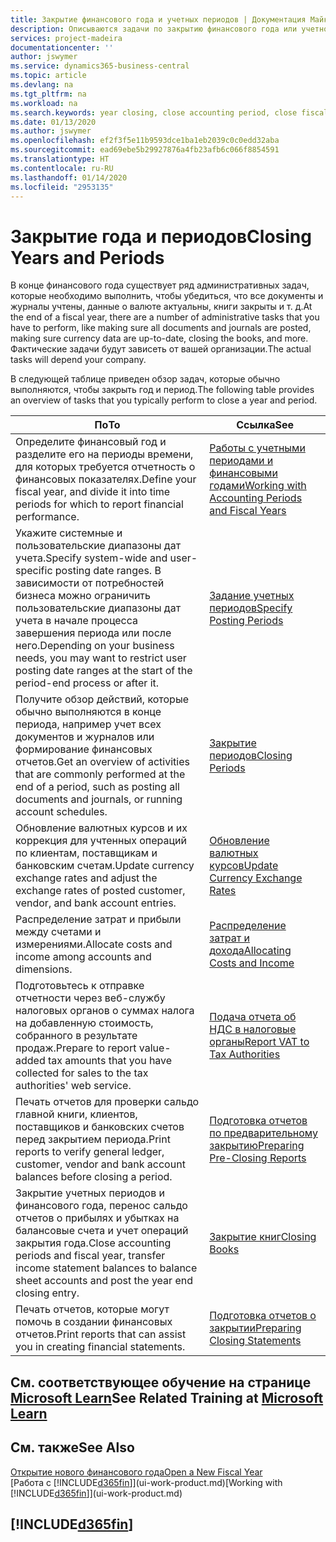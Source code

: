 ```yaml
---
title: Закрытие финансового года и учетных периодов | Документация Майкрософт
description: Описываются задачи по закрытию финансового года или учетного периода, например, проверка того, что документы и журналы учтены, а также сверка балансов банковских счетов.
services: project-madeira
documentationcenter: ''
author: jswymer
ms.service: dynamics365-business-central
ms.topic: article
ms.devlang: na
ms.tgt_pltfrm: na
ms.workload: na
ms.search.keywords: year closing, close accounting period, close fiscal year, bank account detailed trial balance
ms.date: 01/13/2020
ms.author: jswymer
ms.openlocfilehash: ef2f3f5e11b9593dce1ba1eb2039c0c0edd32aba
ms.sourcegitcommit: ead69ebe5b29927876a4fb23afb6c066f8854591
ms.translationtype: HT
ms.contentlocale: ru-RU
ms.lasthandoff: 01/14/2020
ms.locfileid: "2953135"
---
```

# <a name="closing-years-and-periods"></a><span data-ttu-id="f76ec-103">Закрытие года и периодов</span><span class="sxs-lookup"><span data-stu-id="f76ec-103">Closing Years and Periods</span></span>
<span data-ttu-id="f76ec-104">В конце финансового года существует ряд административных задач, которые необходимо выполнить, чтобы убедиться, что все документы и журналы учтены, данные о валюте актуальны, книги закрыты и т. д.</span><span class="sxs-lookup"><span data-stu-id="f76ec-104">At the end of a fiscal year, there are a number of administrative tasks that you have to perform, like making sure all documents and journals are posted, making sure currency data are up-to-date, closing the books, and more.</span></span> <span data-ttu-id="f76ec-105">Фактические задачи будут зависеть от вашей организации.</span><span class="sxs-lookup"><span data-stu-id="f76ec-105">The actual tasks will depend your company.</span></span>

<span data-ttu-id="f76ec-106">В следующей таблице приведен обзор задач, которые обычно выполняются, чтобы закрыть год и период.</span><span class="sxs-lookup"><span data-stu-id="f76ec-106">The following table provides an overview of tasks that you typically perform to close a year and period.</span></span>

| <span data-ttu-id="f76ec-107">По</span><span class="sxs-lookup"><span data-stu-id="f76ec-107">To</span></span> | <span data-ttu-id="f76ec-108">Ссылка</span><span class="sxs-lookup"><span data-stu-id="f76ec-108">See</span></span> |
| --- | --- |
| <span data-ttu-id="f76ec-109">Определите финансовый год и разделите его на периоды времени, для которых требуется отчетность о финансовых показателях.</span><span class="sxs-lookup"><span data-stu-id="f76ec-109">Define your fiscal year, and divide it into time periods for which to report financial performance.</span></span> | [<span data-ttu-id="f76ec-110">Работы с учетными периодами и финансовыми годами</span><span class="sxs-lookup"><span data-stu-id="f76ec-110">Working with Accounting Periods and Fiscal Years</span></span>](finance-accounting-periods-and-fiscal-years.md)|
| <span data-ttu-id="f76ec-111">Укажите системные и пользовательские диапазоны дат учета.</span><span class="sxs-lookup"><span data-stu-id="f76ec-111">Specify system-wide and user-specific posting date ranges.</span></span> <span data-ttu-id="f76ec-112">В зависимости от потребностей бизнеса можно ограничить пользовательские диапазоны дат учета в начале процесса завершения периода или после него.</span><span class="sxs-lookup"><span data-stu-id="f76ec-112">Depending on your business needs, you may want to restrict user posting date ranges at the start of the period-end process or after it.</span></span> |[<span data-ttu-id="f76ec-113">Задание учетных периодов</span><span class="sxs-lookup"><span data-stu-id="f76ec-113">Specify Posting Periods</span></span>](finance-how-specify-posting-periods.md) |
| <span data-ttu-id="f76ec-114">Получите обзор действий, которые обычно выполняются в конце периода, например учет всех документов и журналов или формирование финансовых отчетов.</span><span class="sxs-lookup"><span data-stu-id="f76ec-114">Get an overview of activities that are commonly performed at the end of a period, such as posting all documents and journals, or running account schedules.</span></span> |[<span data-ttu-id="f76ec-115">Закрытие периодов</span><span class="sxs-lookup"><span data-stu-id="f76ec-115">Closing Periods</span></span>](year-how-complete-period-end-processes.md) |
| <span data-ttu-id="f76ec-116">Обновление валютных курсов и их коррекция для учтенных операций по клиентам, поставщикам и банковским счетам.</span><span class="sxs-lookup"><span data-stu-id="f76ec-116">Update currency exchange rates and adjust the exchange rates of posted customer, vendor, and bank account entries.</span></span> |[<span data-ttu-id="f76ec-117">Обновление валютных курсов</span><span class="sxs-lookup"><span data-stu-id="f76ec-117">Update Currency Exchange Rates</span></span>](finance-how-update-currencies.md) |
| <span data-ttu-id="f76ec-118">Распределение затрат и прибыли между счетами и измерениями.</span><span class="sxs-lookup"><span data-stu-id="f76ec-118">Allocate costs and income among accounts and dimensions.</span></span> |[<span data-ttu-id="f76ec-119">Распределение затрат и дохода</span><span class="sxs-lookup"><span data-stu-id="f76ec-119">Allocating Costs and Income</span></span>](year-allocate-costs-income.md) |
| <span data-ttu-id="f76ec-120">Подготовьтесь к отправке отчетности через веб-службу налоговых органов о суммах налога на добавленную стоимость, собранного в результате продаж.</span><span class="sxs-lookup"><span data-stu-id="f76ec-120">Prepare to report value-added tax amounts that you have collected for sales to the tax authorities' web service.</span></span> |[<span data-ttu-id="f76ec-121">Подача отчета об НДС в налоговые органы</span><span class="sxs-lookup"><span data-stu-id="f76ec-121">Report VAT to Tax Authorities</span></span>](finance-how-report-vat.md)|
| <span data-ttu-id="f76ec-122">Печать отчетов для проверки сальдо главной книги, клиентов, поставщиков и банковских счетов перед закрытием периода.</span><span class="sxs-lookup"><span data-stu-id="f76ec-122">Print reports to verify general ledger, customer, vendor and bank account balances before closing a period.</span></span> |[<span data-ttu-id="f76ec-123">Подготовка отчетов по предварительному закрытию</span><span class="sxs-lookup"><span data-stu-id="f76ec-123">Preparing Pre-Closing Reports</span></span>](year-prepare-preclose-reports.md) |
| <span data-ttu-id="f76ec-124">Закрытие учетных периодов и финансового года, перенос сальдо отчетов о прибылях и убытках на балансовые счета и учет операций закрытия года.</span><span class="sxs-lookup"><span data-stu-id="f76ec-124">Close accounting periods and fiscal year, transfer income statement balances to balance sheet accounts and post the year end closing entry.</span></span> |[<span data-ttu-id="f76ec-125">Закрытие книг</span><span class="sxs-lookup"><span data-stu-id="f76ec-125">Closing Books</span></span>](year-close-books.md) |
| <span data-ttu-id="f76ec-126">Печать отчетов, которые могут помочь в создании финансовых отчетов.</span><span class="sxs-lookup"><span data-stu-id="f76ec-126">Print reports that can assist you in creating financial statements.</span></span> |[<span data-ttu-id="f76ec-127">Подготовка отчетов о закрытии</span><span class="sxs-lookup"><span data-stu-id="f76ec-127">Preparing Closing Statements</span></span>](year-prepare-close-statement.md) |

## <a name="see-related-training-at-microsoft-learnlearnmodulesclose-fiscal-year-dynamics-365-business-centralindex"></a><span data-ttu-id="f76ec-128">См. соответствующее обучение на странице [Microsoft Learn](/learn/modules/close-fiscal-year-dynamics-365-business-central/index)</span><span class="sxs-lookup"><span data-stu-id="f76ec-128">See Related Training at [Microsoft Learn](/learn/modules/close-fiscal-year-dynamics-365-business-central/index)</span></span>

## <a name="see-also"></a><span data-ttu-id="f76ec-129">См. также</span><span class="sxs-lookup"><span data-stu-id="f76ec-129">See Also</span></span>
[<span data-ttu-id="f76ec-130">Открытие нового финансового года</span><span class="sxs-lookup"><span data-stu-id="f76ec-130">Open a New Fiscal Year</span></span>](finance-how-open-new-fiscal-year.md)  
<span data-ttu-id="f76ec-131">[Работа с [!INCLUDE[d365fin](includes/d365fin_md.md)]](ui-work-product.md)</span><span class="sxs-lookup"><span data-stu-id="f76ec-131">[Working with [!INCLUDE[d365fin](includes/d365fin_md.md)]](ui-work-product.md)</span></span>

## [!INCLUDE[d365fin](includes/free_trial_md.md)]  
